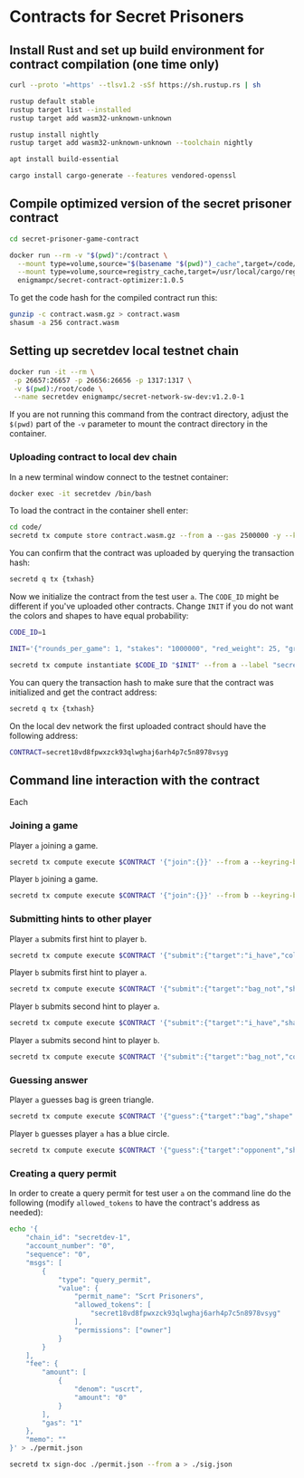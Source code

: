 # Contracts for Secret Prisoners

## Install Rust and set up build environment for contract compilation (one time only)

```sh
curl --proto '=https' --tlsv1.2 -sSf https://sh.rustup.rs | sh

rustup default stable
rustup target list --installed
rustup target add wasm32-unknown-unknown

rustup install nightly
rustup target add wasm32-unknown-unknown --toolchain nightly

apt install build-essential

cargo install cargo-generate --features vendored-openssl
```

## Compile optimized version of the secret prisoner contract

```sh
cd secret-prisoner-game-contract

docker run --rm -v "$(pwd)":/contract \
  --mount type=volume,source="$(basename "$(pwd)")_cache",target=/code/target \
  --mount type=volume,source=registry_cache,target=/usr/local/cargo/registry \
  enigmampc/secret-contract-optimizer:1.0.5
```

To get the code hash for the compiled contract run this:

```sh
gunzip -c contract.wasm.gz > contract.wasm
shasum -a 256 contract.wasm
```

## Setting up secretdev local testnet chain

```sh
docker run -it --rm \
 -p 26657:26657 -p 26656:26656 -p 1317:1317 \
 -v $(pwd):/root/code \
 --name secretdev enigmampc/secret-network-sw-dev:v1.2.0-1
```

If you are not running this command from the contract directory, adjust the `$(pwd)` part of the `-v` parameter to mount the contract directory in the container.

### Uploading contract to local dev chain

In a new terminal window connect to the testnet container:

```sh
docker exec -it secretdev /bin/bash
```

To load the contract in the container shell enter:

```sh
cd code/
secretd tx compute store contract.wasm.gz --from a --gas 2500000 -y --keyring-backend test
```

You can confirm that the contract was uploaded by querying the transaction hash:

```sh
secretd q tx {txhash}
```

Now we initialize the contract from the test user `a`. The `CODE_ID` might be different if you've uploaded other contracts. Change `INIT` if you do not want the colors and shapes to have equal probability:

```sh
CODE_ID=1

INIT='{"rounds_per_game": 1, "stakes": "1000000", "red_weight": 25, "green_weight": 25, "blue_weight": 25, "black_weight": 25, "triangle_weight": 25, "square_weight": 25, "circle_weight": 25, "star_weight": 25}'

secretd tx compute instantiate $CODE_ID "$INIT" --from a --label "secret-prisoners-0.0.1" -y --keyring-backend test --gas 30000
```

You can query the transaction hash to make sure that the contract was initialized and get the contract address:

```sh
secretd q tx {txhash}
```

On the local dev network the first uploaded contract should have the following address:

```sh
CONTRACT=secret18vd8fpwxzck93qlwghaj6arh4p7c5n8978vsyg
```

## Command line interaction with the contract

Each 

### Joining a game

Player `a` joining a game.

```sh
secretd tx compute execute $CONTRACT '{"join":{}}' --from a --keyring-backend test --gas 35000 -y
```

Player `b` joining a game.

```sh
secretd tx compute execute $CONTRACT '{"join":{}}' --from b --keyring-backend test --gas 35000 -y
```

### Submitting hints to other player

Player `a` submits first hint to player `b`.

```sh
secretd tx compute execute $CONTRACT '{"submit":{"target":"i_have","color":"red"}}' --from a --keyring-backend test --gas 35000 -y
```

Player `b` submits first hint to player `a`.

```sh
secretd tx compute execute $CONTRACT '{"submit":{"target":"bag_not","shape":"triangle"}}' --from b --keyring-backend test --gas 35000 -y
```

Player `b` submits second hint to player `a`.

```sh
secretd tx compute execute $CONTRACT '{"submit":{"target":"i_have","shape":"star"}}' --from b --keyring-backend test --gas 35000 -y
```

Player `a` submits second hint to player `b`.

```sh
secretd tx compute execute $CONTRACT '{"submit":{"target":"bag_not","color":"black"}}' --from a --keyring-backend test --gas 35000 -y
```

### Guessing answer

Player `a` guesses bag is green triangle.

```sh
secretd tx compute execute $CONTRACT '{"guess":{"target":"bag","shape":"triangle","color":"green"}}' --from a --keyring-backend test --gas 35000 -y
```

Player `b` guesses player `a` has a blue circle.

```sh
secretd tx compute execute $CONTRACT '{"guess":{"target":"opponent","shape":"circle","color":"blue"}}' --from b --keyring-backend test --gas 35000 -y
```

### Creating a query permit

In order to create a query permit for test user `a` on the command line do the following (modify `allowed_tokens` to have the contract's address as needed):

```sh
echo '{
    "chain_id": "secretdev-1",
    "account_number": "0",
    "sequence": "0",
    "msgs": [
        {
            "type": "query_permit",
            "value": {
                "permit_name": "Scrt Prisoners",
                "allowed_tokens": [
                    "secret18vd8fpwxzck93qlwghaj6arh4p7c5n8978vsyg"
                ],
                "permissions": ["owner"]
            }
        }
    ],
    "fee": {
        "amount": [
            {
                "denom": "uscrt",
                "amount": "0"
            }
        ],
        "gas": "1"
    },
    "memo": ""
}' > ./permit.json

secretd tx sign-doc ./permit.json --from a > ./sig.json

```